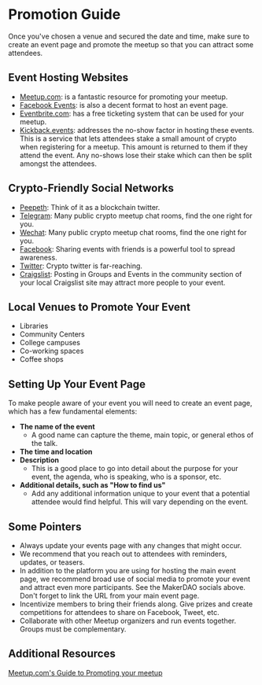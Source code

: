 # Promotion Guide

Once you've chosen a venue and secured the date and time, make sure to create an event page and promote the meetup so that you can attract some attendees.

## Event Hosting Websites

* [Meetup.com](https://www.meetup.com/): is a fantastic resource for promoting your meetup.
* [Facebook Events](https://m.facebook.com/help/131325477007622/): is also a decent format to host an event page.
* [Eventbrite.com](https://www.eventbrite.com): has a free ticketing system that can be used for your meetup.
* [Kickback.events](https://kickback.events): addresses the no-show factor in hosting these events. This is a service that lets attendees stake a small amount of crypto when registering for a meetup. This amount is returned to them if they attend the event. Any no-shows lose their stake which can then be split amongst the attendees.

## Crypto-Friendly Social Networks

* [Peepeth](https://peepeth.com/): Think of it as a blockchain twitter.
* [Telegram](https://telegram.org/): Many public crypto meetup chat rooms, find the one right for you.
* [Wechat](https://web.wechat.com/): Many public crypto meetup chat rooms, find the one right for you.
* [Facebook](https://www.facebook.com/): Sharing events with friends is a powerful tool to spread awareness.
* [Twitter](https://twitter.com/): Crypto twitter is far-reaching.
* [Craigslist](https://www.craigslist.org/): Posting in Groups and Events in the community section of your local Craigslist site may attract more people to your event.

## Local Venues to Promote Your Event

* Libraries
* Community Centers
* College campuses
* Co-working spaces
* Coffee shops

## Setting Up Your Event Page

To make people aware of your event you will need to create an event page, which has a few fundamental elements:

* **The name of the event**
  * A good name can capture the theme, main topic, or general ethos of the talk.
* **The time and location**
* **Description**
  * This is a good place to go into detail about the purpose for your event, the agenda, who is speaking, who is a sponsor, etc.
* **Additional details, such as "How to find us"**
  * Add any additional information unique to your event that a potential attendee would find helpful. This will vary depending on the event.

## Some Pointers

* Always update your events page with any changes that might occur.
* We recommend that you reach out to attendees with reminders, updates, or teasers.
* In addition to the platform you are using for hosting the main event page, we recommend broad use of social media to promote your event and attract even more participants. See the MakerDAO socials above. Don't forget to link the URL from your main event page.
* Incentivize members to bring their friends along. Give prizes and create competitions for attendees to share on Facebook, Tweet, etc.
* Collaborate with other Meetup organizers and run events together. Groups must be complementary.

## Additional Resources

[Meetup.com's Guide to Promoting your meetup](https://help.meetup.com/hc/en-us/articles/360002491331-Promoting-your-Meetup-group)


